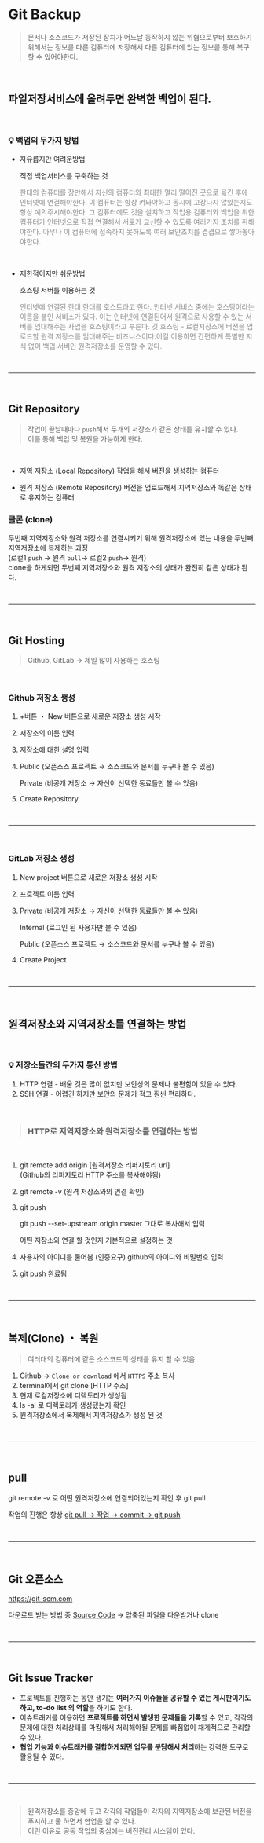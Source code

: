 # Git Backup

> 문서나 소스코드가 저장된 장치가 어느날 동작하지 않는 위협으로부터 보호하기 위해서는 정보를 다른 컴퓨터에 저장해서 다른 컴퓨터에 있는 정보를 통해 복구할 수 있어야한다.

<br>

## 파일저장서비스에 올려두면 완벽한 백업이 된다.

<br>

### 💡 백업의 두가지 방법
- 자유롭지만 여려운방법

    직접 백업서비스를 구축하는 것
    
    <span style="opacity: 0.5;">한대의 컴퓨터를 장만해서 자신의 컴퓨터와 최대한 멀리 떨어진 곳으로 옮긴 후에 인터넷에 연결해야한다. 이 컴퓨터는 항상 켜놔야하고 동시에 고장나지 않았는지도 항상 예의주시해야한다. 그 컴퓨터에도 깃을 설치하고 작업용 컴퓨터와 백업을 위한 컴퓨터가 인터넷으로 직접 연결해서 서로가 교신할 수 있도록 여러가지 조치를 취해야한다. 아무나 이 컴퓨터에 접속하지 못하도록 여러 보안조치를 겹겹으로 쌓아놓아야한다.</span>

    <br>

- 제한적이지만 쉬운방법
    
    호스팅 서버를 이용하는 것 <br>
    
    <span style="opacity: 0.5;">
    인터넷에 연결된 한대 한대를 호스트라고 한다. 인터넷 서비스 중에는 호스팅이라는 이름을 붙인 서비스가 있다. 이는 인터넷에 연결된어서 원격으로 사용할 수 있는 서버를 임대해주는 사업을 호스팅이라고 부른다.
    </span>

    <span style="opacity: 0.5;">
    깃 호스팅 - 로컬저장소에 버전을 업로드할 원격 저장소를 임대해주는 비즈니스이다.이걸 이용하면 간편하게 특별한 지식 없이 백업 서버인 원격저장소를 운영할 수 있다.</span>

<br>

---

<br>

## Git Repository
> 작업이 끝날때마다 `push`해서 두개의 저장소가 같은 상태를 유지할 수 있다.
<br>이를 통해 백업 및 복원을 가능하게 한다.

<br>

- 지역 저장소 (Local Repository)
작업을 해서 버전을 생성하는 컴퓨터

- 원격 저장소 (Remote Repository)
버전을 업로드해서 지역저장소와 똑같은 상태로 유지하는 컴퓨터



### 클론 (clone)

두번째 지역저장소와 원격 저장소를 연결시키기 위해 원격저장소에 있는 내용을 두번째 지역저장소에 복제하는 과정 <br>(로컬1 `push` → 원격 `pull`→ 로컬2 `push`→ 원격)<br>
clone을 하게되면 두번째 지역저장소와 원격 저장소의 상태가 완전히 같은 상태가 된다.

<br>

---

<br>

## Git Hosting

> Github, GitLab → 제일 많이 사용하는 호스팅

<br>

### Github 저장소 생성

1. +버튼 ・ New 버튼으로 새로운 저장소 생성 시작
2. 저장소의 이름 입력
3. 저장소에 대한 설명 입력
4. Public (오픈소스 프로젝트 → 소스코드와 문서를 누구나 볼 수 있음)<br>

    Private (비공개 저장소 → 자신이 선택한 동료들만 볼 수 있음)
5. Create Repository

<br>

---

<br>

### GitLab 저장소 생성

1. New project 버튼으로 새로운 저장소 생성 시작
2. 프로젝트 이름 입력
3. Private (비공개 저장소 → 자신이 선택한 동료들만 볼 수 있음)

    Internal (로그인 된 사용자만 볼 수 있음)

    Public (오픈소스 프로젝트 → 소스코드와 문서를 누구나 볼 수 있음)

4. Create Project

<br>

---

<br>

## 원격저장소와 지역저장소를 연결하는 방법

<br>

### 💡 저장소들간의 두가지 통신 방법
1. HTTP 연결 - 배울 것은 많이 없지만 보안상의 문제나 불편함이 있을 수 있다.
2. SSH 연결 - 어렵긴 하지만 보안의 문제가 적고 훤씬 편리하다.

<br>

> ### HTTP로 지역저장소와 원격저장소를 연결하는 방법
<br>

1. git remote add origin [원격저장소 리퍼지토리 url]    <br>(Github의 리퍼지토리 HTTP 주소를 복사해야됨)
2. git remote -v (원격 저장소와의 연결 확인)
3. git push

    git push --set-upstream origin master 그대로 복사해서 입력

    어떤 저장소와 연결 할 것인지 기본적으로 설정하는 것

4. 사용자의 아이디를 물어봄 (인증요구) github의 아이디와 비밀번호 입력
5. git push 완료됨

<br>

---

<br>

## 복제(Clone) ・ 복원

> 여러대의 컴퓨터에 같은 소스코드의 상태를 유지 할 수 있음

1. Github → `Clone or download` 에서 `HTTPS` 주소 복사
2. terminal에서 git clone [HTTP 주소]
3. 현재 로컬저장소에 디렉토리가 생성됨
4. ls -al 로 디렉토리가 생성됐는지 확인
5. 원격저장소에서 복제해서 지역저장소가 생성 된 것

<br>

---

<br>

## pull

git remote -v 로 어떤 원격저장소에 연결되어있는지 확인 후 git pull

작업의 진행은 항상 <u>git pull → 작업 → commit → git push</u>

<br>

---

<br>

## Git 오픈소스

https://git-scm.com

다운로드 받는 방법 중 <u>Source Code</u> → 압축된 파일을 다운받거나 clone

<br>

---

<br>

## Git Issue Tracker

- 프로젝트를 진행하는 동안 생기는 **여러가지 이슈들을 공유할 수 있는 게시판이기도 하고, to-do list 의 역할**을 하기도 한다.
- 이슈트래커를 이용하면 **프로젝트를 하면서 발생한 문제들을 기록**할 수 있고, 각각의 문제에 대한 처리상태를 마킹해서 처리해야될 문제를 빠짐없이 채계적으로 관리할 수 있다.
- **협업 기능과 이슈트래커를 결합하게되면 업무를 분담해서 처리**하는 강력한 도구로 활용될 수 있다.

<br>

---

<br>

> 원격저장소를 중앙에 두고 각각의 작업들이 각자의 지역저장소에 보관된 버전을 푸시하고 풀 하면서 협업을 할 수 있다.<br>
이런 이유로 공동 작업의 중심에는 버전관리 시스템이 있다.